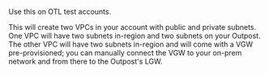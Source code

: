 Use this on OTL test accounts.

This will create two VPCs in your account with public and private subnets. One VPC will have two subnets in-region and two subnets on your Outpost. The other VPC will have two subnets in-region and will come with a VGW pre-provisioned; you can manually connect the VGW to your on-prem network and from there to the Outpost's LGW.
